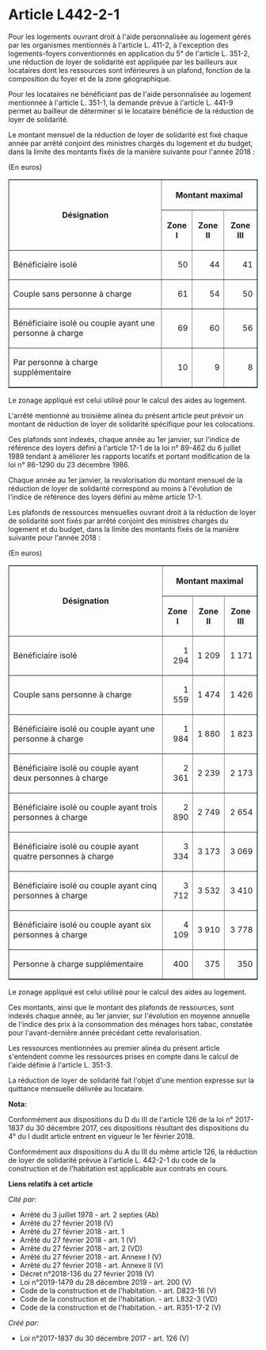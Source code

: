# Article L442-2-1

Pour les logements ouvrant droit à l'aide personnalisée au logement gérés par les organismes mentionnés à l'article L. 411-2,
à l'exception des logements-foyers conventionnés en application du 5° de l'article L. 351-2, une réduction de loyer de
solidarité est appliquée par les bailleurs aux locataires dont les ressources sont inférieures à un plafond, fonction de la
composition du foyer et de la zone géographique.

Pour les locataires ne bénéficiant pas de l'aide personnalisée au logement mentionnée à l'article L. 351-1, la demande prévue
à l'article L. 441-9 permet au bailleur de déterminer si le locataire bénéficie de la réduction de loyer de solidarité.

Le montant mensuel de la réduction de loyer de solidarité est fixé chaque année par arrêté conjoint des ministres chargés du
logement et du budget, dans la limite des montants fixés de la manière suivante pour l'année 2018 :

(En euros)

<table border="1">
  <tbody>
    <tr>
      <th rowspan="2">

Désignation</th>
      <th colspan="3">

Montant maximal</th>
    </tr>
    <tr>
      <th>

Zone I</th>
      <th>

Zone II</th>
      <th>

Zone III</th>
    </tr>
    <tr>
      <td align="left">

Bénéficiaire isolé</td>
      <td align="right">

50</td>
      <td align="right">

44</td>
      <td align="right">

41</td>
    </tr>
    <tr>
      <td align="left">

Couple sans personne à charge</td>
      <td align="right">

61</td>
      <td align="right">

54</td>
      <td align="right">

50</td>
    </tr>
    <tr>
      <td align="left">

Bénéficiaire isolé ou couple ayant une personne à charge</td>
      <td align="right">

69</td>
      <td align="right">

60</td>
      <td align="right">

56</td>
    </tr>
    <tr>
      <td align="left">

Par personne à charge supplémentaire</td>
      <td align="right">

10</td>
      <td align="right">

9</td>
      <td align="right">

8</td>
    </tr>
  </tbody>
</table>

Le zonage appliqué est celui utilisé pour le calcul des aides au logement.

L'arrêté mentionné au troisième alinéa du présent article peut prévoir un montant de réduction de loyer de solidarité
spécifique pour les colocations.

Ces plafonds sont indexés, chaque année au 1er janvier, sur l'indice de référence des loyers défini à l'article 17-1 de la
loi n° 89-462 du 6 juillet 1989 tendant à améliorer les rapports locatifs et portant modification de la loi n° 86-1290 du 23
décembre 1986.

Chaque année au 1er janvier, la revalorisation du montant mensuel de la réduction de loyer de solidarité correspond au moins
à l'évolution de l'indice de référence des loyers défini au même article 17-1.

Les plafonds de ressources mensuelles ouvrant droit à la réduction de loyer de solidarité sont fixés par arrêté conjoint des
ministres chargés du logement et du budget, dans la limite des montants fixés de la manière suivante pour l'année 2018 :

(En euros)

<table border="1">
  <tbody>
    <tr>
      <th rowspan="2">

Désignation</th>
      <th colspan="3">

Montant maximal</th>
    </tr>
    <tr>
      <th>

Zone I</th>
      <th>

Zone II</th>
      <th>

Zone III</th>
    </tr>
    <tr>
      <td align="left">

Bénéficiaire isolé</td>
      <td align="right">

1 294</td>
      <td align="right">

1 209</td>
      <td align="right">

1 171</td>
    </tr>
    <tr>
      <td align="left">

Couple sans personne à charge</td>
      <td align="right">

1 559</td>
      <td align="right">

1 474</td>
      <td align="right">

1 426</td>
    </tr>
    <tr>
      <td align="left">

Bénéficiaire isolé ou couple ayant une personne à charge</td>
      <td align="right">

1 984</td>
      <td align="right">

1 880</td>
      <td align="right">

1 823</td>
    </tr>
    <tr>
      <td align="left">

Bénéficiaire isolé ou couple ayant deux personnes à charge</td>
      <td align="right">

2 361</td>
      <td align="right">

2 239</td>
      <td align="right">

2 173</td>
    </tr>
    <tr>
      <td align="left">

Bénéficiaire isolé ou couple ayant trois personnes à charge</td>
      <td align="right">

2 890</td>
      <td align="right">

2 749</td>
      <td align="right">

2 654</td>
    </tr>
    <tr>
      <td align="left">

Bénéficiaire isolé ou couple ayant quatre personnes à charge</td>
      <td align="right">

3 334</td>
      <td align="right">

3 173</td>
      <td align="right">

3 069</td>
    </tr>
    <tr>
      <td align="left">

Bénéficiaire isolé ou couple ayant cinq personnes à charge</td>
      <td align="right">

3 712</td>
      <td align="right">

3 532</td>
      <td align="right">

3 410</td>
    </tr>
    <tr>
      <td align="left">

Bénéficiaire isolé ou couple ayant six personnes à charge</td>
      <td align="right">

4 109</td>
      <td align="right">

3 910</td>
      <td align="right">

3 778</td>
    </tr>
    <tr>
      <td align="left">

Personne à charge supplémentaire</td>
      <td align="right">

400</td>
      <td align="right">

375</td>
      <td align="right">

350</td>
    </tr>
  </tbody>
</table>

Le zonage appliqué est celui utilisé pour le calcul des aides au logement.

Ces montants, ainsi que le montant des plafonds de ressources, sont indexés chaque année, au 1er janvier, sur l'évolution en
moyenne annuelle de l'indice des prix à la consommation des ménages hors tabac, constatée pour l'avant-dernière année
précédant cette revalorisation.

Les ressources mentionnées au premier alinéa du présent article s'entendent comme les ressources prises en compte dans le
calcul de l'aide définie à l'article L. 351-3.

La réduction de loyer de solidarité fait l'objet d'une mention expresse sur la quittance mensuelle délivrée au locataire.

**Nota:**

Conformément aux dispositions du D du III de l'article 126 de la loi n° 2017-1837 du 30 décembre 2017, ces dispositions
résultant des dispositions du 4° du I dudit article entrent en vigueur le 1er février 2018.

Conformément aux dispositions du A du III du même article 126, la réduction de loyer de solidarité prévue à l'article L.
442-2-1 du code de la construction et de l'habitation est applicable aux contrats en cours.

**Liens relatifs à cet article**

_Cité par_:

  - Arrêté du 3 juillet 1978 - art. 2 septies (Ab)
  - Arrêté du 27 février 2018 (V)
  - Arrêté du 27 février 2018 - art. 1
  - Arrêté du 27 février 2018 - art. 1 (V)
  - Arrêté du 27 février 2018 - art. 2 (VD)
  - Arrêté du 27 février 2018 - art. Annexe I (V)
  - Arrêté du 27 février 2018 - art. Annexe II (V)
  - Décret n°2018-136 du 27 février 2018 (V)
  - Loi n°2019-1479 du 28 décembre 2019 - art. 200 (V)
  - Code de la construction et de l'habitation. - art. D823-16 (V)
  - Code de la construction et de l'habitation. - art. L832-3 (VD)
  - Code de la construction et de l'habitation. - art. R351-17-2 (V)

_Créé par_:

  - Loi n°2017-1837 du 30 décembre 2017 - art. 126 (V)
